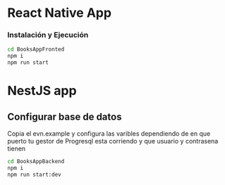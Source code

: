 # React Native App

### Instalación y Ejecución
```bash
cd BooksAppFronted
npm i
npm run start
```


# NestJS app

## Configurar base de datos
Copia el evn.example y configura las varibles dependiendo de en que
puerto tu gestor de Progresql esta corriendo y que usuario y contrasena tienen

```bash
cd BooksAppBackend
npm i 
npm run start:dev
```


